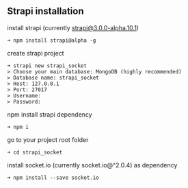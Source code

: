 ## Strapi installation

install strapi (currently strapi@3.0.0-alpha.10.1)
```
➜ npm install strapi@alpha -g
```

create strapi project
```
➜ strapi new strapi_socket
> Choose your main database: MongoDB (highly recommended)
> Database name: strapi_socket
> Host: 127.0.0.1
> Port: 27017
> Username:
> Password:
```

npm install strapi dependency
```
➜ npm i
```

go to your project root folder
```
➜ cd strapi_socket
```

install socket.io (currently socket.io@^2.0.4) as dependency
```
➜ npm install --save socket.io
```

